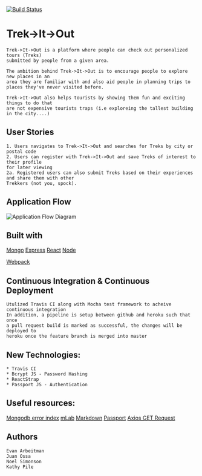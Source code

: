 [![Build Status](https://travis-ci.org/EArbeitman/Trek-It-Out.svg?branch=master)](https://travis-ci.org/EArbeitman/Trek-It-Out)
# Trek->It->Out

	Trek->It->Out is a platform where people can check out personalized tours (Treks)
	submitted by people from a given area.

	The ambition behind Trek->It->Out is to encourage people to explore new places in an
	area they are familiar with and also aid people in planning trips to places they've never visited before.

	Trek->It->Out also helps tourists by showing them fun and exciting things to do that
	are not expensive tourists traps (i.e exploreing the tallest building in the city....)

## User Stories

	1. Users navigates to Trek->It->Out and searches for Treks by city or postal code
	2. Users can register with Trek->It->Out and save Treks of interest to their profile 
	for later viewing
	2a. Registered users can also submit Treks based on their experiences and share them with other
	Trekkers (not you, spock).

## Application Flow

![Application Flow Diagram]()

## Built with

[Mongo](https://docs.mongodb.com/manual/)
[Express](https://expressjs.com/en/4x/api.html)
[React](https://facebook.github.io/react/)
[Node](https://nodejs.org/en/docs/)

[Webpack](https://webpack.github.io/)

## Continuous Integration & Continuous Deployment

	Utulized Travis CI along with Mocha test framework to acheive continuous integration
	In addition, a pipeline is setup between github and heroku such that once
	a pull request build is marked as successful, the changes will be deployed to
	heroku once the feature branch is merged into master

## New Technologies:
	* Travis CI
	* Bcrypt JS - Password Hashing
	* ReactStrap
	* Passport JS - Authentication

## Useful resources: 

[Mongodb error index](https://stackoverflow.com/questions/24430220/e11000-duplicate-key-error-index-in-mongodb-mongoose)
[mLab](http://docs.mlab.com/migrating/)
[Markdown](https://github.com/adam-p/markdown-here/wiki/Markdown-Cheatsheet#emphasis)
[Passport](http://passportjs.org/docs/username-password)
[Axios GET Request](https://stackoverflow.com/questions/44888996/request-parameters-showing-as-undefined/44889353#44889353)

## Authors

	Evan Arbeitman
	Juan Ossa
	Noel Simonson
	Kathy Pile

